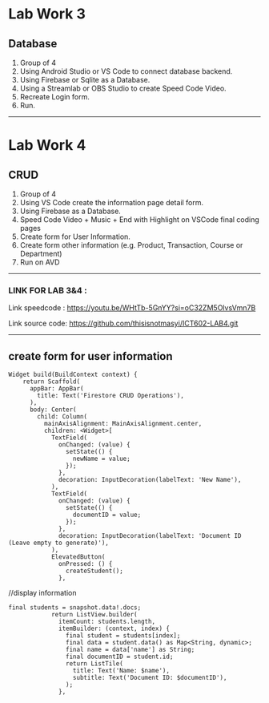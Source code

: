 # Lab Work 3

## Database

1. Group of 4
2. Using Android Studio or VS Code to connect database backend.
3. Using Firebase or Sqlite as a Database.
4. Using a Streamlab or OBS Studio to create Speed Code Video.
5. Recreate Login form.
6. Run. 

**************************************************************************

# Lab Work 4

## CRUD

1. Group of 4
2. Using VS Code create the information page detail form.
3. Using Firebase as a Database.
4. Speed Code Video + Music + End with Highlight on VSCode final coding pages
5. Create form for User Information.
6. Create form other information (e.g. Product, Transaction, Course or Department)
7. Run on AVD

--------------------------------------------------------------------------

### LINK FOR LAB 3&4 : 

Link speedcode : https://youtu.be/WHtTb-5GnYY?si=oC32ZM5OlvsVmn7B

Link source code: https://github.com/thisisnotmasyi/ICT602-LAB4.git

***************************************************************************

## create form for user information

```
Widget build(BuildContext context) {
    return Scaffold(
      appBar: AppBar(
        title: Text('Firestore CRUD Operations'),
      ),
      body: Center(
        child: Column(
          mainAxisAlignment: MainAxisAlignment.center,
          children: <Widget>[
            TextField(
              onChanged: (value) {
                setState(() {
                  newName = value;
                });
              },
              decoration: InputDecoration(labelText: 'New Name'),
            ),
            TextField(
              onChanged: (value) {
                setState(() {
                  documentID = value;
                });
              },
              decoration: InputDecoration(labelText: 'Document ID (Leave empty to generate)'),
            ),
            ElevatedButton(
              onPressed: () {
                createStudent();
              },
```


//display information

```
final students = snapshot.data!.docs;
            return ListView.builder(
              itemCount: students.length,
              itemBuilder: (context, index) {
                final student = students[index];
                final data = student.data() as Map<String, dynamic>;
                final name = data['name'] as String;
                final documentID = student.id;
                return ListTile(
                  title: Text('Name: $name'),
                  subtitle: Text('Document ID: $documentID'),
                );
              },
```



